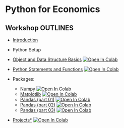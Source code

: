 # Python for Economics

## Workshop OUTLINES

- [Introduction](https://github.com/saeed-saffari/alzahra-workshop-spr2021/blob/main/lecture/Py%20for%20Econ-Intro-Alzahra%20Workshop-spr%202021.pdf)
- Python Setup
- [Object and Data Structure Basics](https://github.com/saeed-saffari/alzahra-workshop-spr2021/blob/main/lecture/1.%20Data%20Structure%20Basics.ipynb) [![Open In Colab](https://colab.research.google.com/assets/colab-badge.svg)](https://colab.research.google.com/github/saeed-saffari/alzahra-workshop-spr2021/blob/main/lecture/1.%20Data%20Structure%20Basics.ipynb)

- [Python Statements and Functions](https://github.com/saeed-saffari/alzahra-workshop-spr2021/blob/main/lecture/2.%20Conditional%20Control%20and%20Function.ipynb) [![Open In Colab](https://colab.research.google.com/assets/colab-badge.svg)](https://colab.research.google.com/github/saeed-saffari/alzahra-workshop-spr2021/blob/main/lecture/2.%20Conditional%20Control%20and%20Function.ipynb)

- Packages:
  - [Numpy](https://github.com/saeed-saffari/alzahra-workshop-spr2021/blob/main/lecture/3.%20NumPy.ipynb) [![Open In Colab](https://colab.research.google.com/assets/colab-badge.svg)](https://colab.research.google.com/github/saeed-saffari/alzahra-workshop-spr2021/blob/main/lecture/3.%20NumPy.ipynb)
  - [Matplotlib](https://github.com/saeed-saffari/alzahra-workshop-spr2021/blob/main/lecture/4.%20Matplotlib.ipynb) [![Open In Colab](https://colab.research.google.com/assets/colab-badge.svg)](https://colab.research.google.com/github/saeed-saffari/alzahra-workshop-spr2021/blob/main/lecture/4.%20Matplotlib.ipynb)
  - [Pandas (part 01)](https://github.com/saeed-saffari/alzahra-workshop-spr2021/blob/main/lecture/5.%20Pandas%2001.ipynb) [![Open In Colab](https://colab.research.google.com/assets/colab-badge.svg)](https://colab.research.google.com/github/saeed-saffari/alzahra-workshop-spr2021/blob/main/lecture/5.%20Pandas%2001.ipynb)
  - [Pandas (part 02)](https://github.com/saeed-saffari/alzahra-workshop-spr2021/blob/main/lecture/6.%20Pandas%2002.ipynb) [![Open In Colab](https://colab.research.google.com/assets/colab-badge.svg)](https://colab.research.google.com/github/saeed-saffari/alzahra-workshop-spr2021/blob/main/lecture/6.%20Pandas%2002.ipynb)
  - [Pandas (part 03)](https://github.com/saeed-saffari/alzahra-workshop-spr2021/blob/main/lecture/7.%20Pandas%2003.ipynb) [![Open In Colab](https://colab.research.google.com/assets/colab-badge.svg)](https://colab.research.google.com/github/saeed-saffari/alzahra-workshop-spr2021/blob/main/lecture/7.%20Pandas%2003.ipynb)
  
  
- [Projects*](https://github.com/saeed-saffari/alzahra-workshop-spr2021/blob/main/lecture/8.%20Project%2001%20-%20Covid19%20confirmed%20cases.ipynb) [![Open In Colab](https://colab.research.google.com/assets/colab-badge.svg)](https://colab.research.google.com/github/saeed-saffari/alzahra-workshop-spr2021/blob/main/lecture/8.%20Project%2001%20-%20Covid19%20confirmed%20cases.ipynb)
